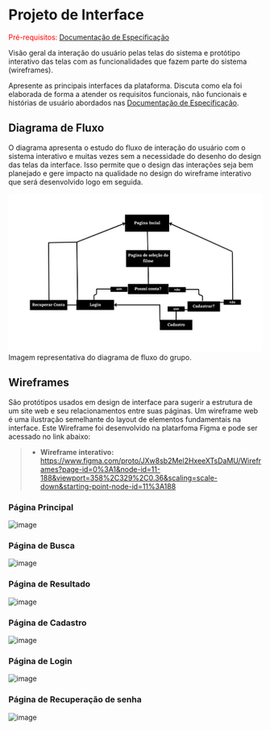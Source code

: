 
# Projeto de Interface

<span style="color:red">Pré-requisitos: <a href="2-Especificação do Projeto.md"> Documentação de Especificação</a></span>

Visão geral da interação do usuário pelas telas do sistema e protótipo interativo das telas com as funcionalidades que fazem parte do sistema (wireframes).

 Apresente as principais interfaces da plataforma. Discuta como ela foi elaborada de forma a atender os requisitos funcionais, não funcionais e histórias de usuário abordados nas <a href="2-Especificação do Projeto.md"> Documentação de Especificação</a>.

## Diagrama de Fluxo

O diagrama apresenta o estudo do fluxo de interação do usuário com o sistema interativo e  muitas vezes sem a necessidade do desenho do design das telas da interface. Isso permite que o design das interações seja bem planejado e gere impacto na qualidade no design do wireframe interativo que será desenvolvido logo em seguida.


![Exemplo de Diagrama de Fluxo](img/dasdasd.png)
Imagem representativa do diagrama de fluxo do  grupo.

## Wireframes

São protótipos usados em design de interface para sugerir a estrutura de um site web e seu relacionamentos entre suas páginas. Um wireframe web é uma ilustração semelhante do layout de elementos fundamentais na interface. Este Wireframe foi desenvolvido na platarfoma Figma e pode ser acessado no link abaixo:

>- **Wireframe interativo:** https://www.figma.com/proto/JXw8sb2Mel2HxeeXTsDaMU/Wireframes?page-id=0%3A1&node-id=11-188&viewport=358%2C329%2C0.36&scaling=scale-down&starting-point-node-id=11%3A188

### Página Principal

![image](https://user-images.githubusercontent.com/114882542/229661431-13c9b2c4-8eed-4fdb-906b-1b071a8656f3.png)


### Página de Busca

![image](https://user-images.githubusercontent.com/114882542/229661833-92eed2af-f473-49a5-ac37-da96b66730ff.png)

### Página de Resultado

![image](https://user-images.githubusercontent.com/114882542/229662017-8280f957-98c3-4aeb-bea7-068f000265a1.png)

### Página de Cadastro

![image](https://user-images.githubusercontent.com/114882542/229662095-4b7e807b-7911-481f-80f2-ccd0195e34bc.png)

### Página de Login

![image](https://user-images.githubusercontent.com/114882542/229662186-e2353ef3-eef2-4345-ae4f-b7f52f13efea.png)

### Página de Recuperação de senha

![image](https://user-images.githubusercontent.com/114882542/229662437-aacdabcd-df16-4de5-a042-149249d38a14.png)


